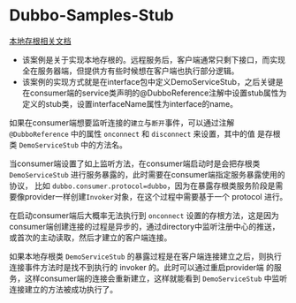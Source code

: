 # Dubbo-Samples-Stub
[本地存根相关文档](https://dubbo.apache.org/zh-cn/docs3-v2/java-sdk/advanced-features-and-usage/service/local-stub/)
* 该案例是关于实现本地存根的。远程服务后，客户端通常只剩下接口，而实现全在服务器端，但提供方有些时候想在客户端也执行部分逻辑。
* 该案例的实现方式就是在interface包中定义DemoServiceStub，之后关键是在consumer端的service类声明的@DubboReference注解中设置stub属性为定义的stub类，设置interfaceName属性为interface的name。

如果在consumer端想要监听连接的`建立`与`断开`事件，可以通过注解 `@DubboReference` 中的属性 `onconnect` 和 `disconnect` 来设置，其中的值
是存根类 `DemoServiceStub` 中的方法名。

当consumer端设置了如上监听方法，在consumer端启动时是会把存根类 `DemoServiceStub` 进行服务暴露的，此时需要在consumer端指定服务暴露使用的协议，
比如 `dubbo.consumer.protocol=dubbo`，因为在暴露存根类服务阶段是需要像provider一样创建`Invoker`对象，在这个过程中需要基于一个 protocol 进行。

在启动consumer端后大概率无法执行到 `onconnect` 设置的存根方法，这是因为consumer端创建连接的过程是异步的，通过directory中监听注册中心的推送，
或首次的主动读取，然后才建立的客户端连接。

如果本地存根类 `DemoServiceStub` 的暴露过程是在客户端连接建立之后，则执行连接事件方法时是找不到执行的 invoker 的。此时可以通过重启provider端
的服务，这样consumer端的连接会重新建立，这样就能看到 `DemoServiceStub` 中监听连接建立的方法被成功执行了。
